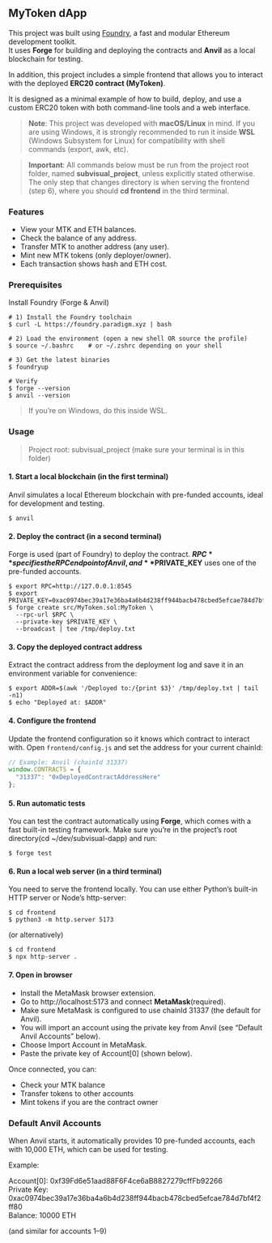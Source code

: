 ## MyToken dApp 

This project was built using [Foundry](https://book.getfoundry.sh/), a fast and modular Ethereum development toolkit.  
It uses **Forge** for building and deploying the contracts and **Anvil** as a local blockchain for testing.

In addition, this project includes a simple frontend that allows you to interact with the deployed **ERC20 contract (MyToken)**.

It is designed as a minimal example of how to build, deploy, and use a custom ERC20 token with both command-line tools and a web interface.

>**Note**: This project was developed with **macOS/Linux** in mind.
>If you are using Windows, it is strongly recommended to run it inside **WSL** (Windows Subsystem for Linux) for compatibility with shell commands (export, awk, etc).

>**Important**: All commands below must be run from the project root folder, named **subvisual_project**, unless explicitly stated otherwise.
>The only step that changes directory is when serving the frontend (step 6), where you should **cd frontend** in the third terminal.

### Features

- View your MTK and ETH balances.
- Check the balance of any address.
- Transfer MTK to another address (any user).
- Mint new MTK tokens (only deployer/owner).
- Each transaction shows hash and ETH cost.

### Prerequisites

Install Foundry (Forge & Anvil)

```shell
# 1) Install the Foundry toolchain
$ curl -L https://foundry.paradigm.xyz | bash

# 2) Load the environment (open a new shell OR source the profile)
$ source ~/.bashrc    # or ~/.zshrc depending on your shell

# 3) Get the latest binaries
$ foundryup

# Verify
$ forge --version
$ anvil --version
```
>If you’re on Windows, do this inside WSL.

### Usage

>Project root: subvisual_project
>(make sure your terminal is in this folder)

#### 1. Start a local blockchain (in the first terminal)

Anvil simulates a local Ethereum blockchain with pre-funded accounts, ideal for development and testing.

```shell
$ anvil
```

#### 2. Deploy the contract (in a second terminal)

Forge is used (part of Foundry) to deploy the contract.
**$RPC** specifies the RPC endpoint of Anvil, and **$PRIVATE_KEY** uses one of the pre-funded accounts.

```shell
$ export RPC=http://127.0.0.1:8545
$ export PRIVATE_KEY=0xac0974bec39a17e36ba4a6b4d238ff944bacb478cbed5efcae784d7bf4f2ff80
$ forge create src/MyToken.sol:MyToken \
  --rpc-url $RPC \
  --private-key $PRIVATE_KEY \
  --broadcast | tee /tmp/deploy.txt
```
#### 3. Copy the deployed contract address

Extract the contract address from the deployment log and save it in an environment variable for convenience:

```shell
$ export ADDR=$(awk '/Deployed to:/{print $3}' /tmp/deploy.txt | tail -n1)
$ echo "Deployed at: $ADDR"
```

#### 4. Configure the frontend

Update the frontend configuration so it knows which contract to interact with.
Open `frontend/config.js` and set the address for your current chainId:

```js
// Example: Anvil (chainId 31337)
window.CONTRACTS = {
  "31337": "0xDeployedContractAddressHere"
};
```

#### 5. Run automatic tests

You can test the contract automatically using **Forge**, which comes with a fast built-in testing framework.
Make sure you’re in the project’s root directory(cd ~/dev/subvisual-dapp) and run:

```shell
$ forge test
```

#### 6. Run a local web server (in a third terminal)

You need to serve the frontend locally. You can use either Python’s built-in HTTP server or Node’s http-server:

```shell
$ cd frontend
$ python3 -m http.server 5173
```
(or alternatively)

```shell
$ cd frontend
$ npx http-server .
```

#### 7. Open in browser

- Install the MetaMask browser extension.
- Go to http://localhost:5173 and connect **MetaMask**(required).
- Make sure MetaMask is configured to use chainId 31337 (the default for Anvil).
- You will import an account using the private key from Anvil (see “Default Anvil Accounts” below).
- Choose Import Account in MetaMask.
- Paste the private key of Account[0] (shown below).

Once connected, you can:
- Check your MTK balance
- Transfer tokens to other accounts
- Mint tokens if you are the contract owner

### Default Anvil Accounts

When Anvil starts, it automatically provides 10 pre-funded accounts, each with 10,000 ETH, which can be used for testing.

Example:

Account[0]: 0xf39Fd6e51aad88F6F4ce6aB8827279cffFb92266  
Private Key: 0xac0974bec39a17e36ba4a6b4d238ff944bacb478cbed5efcae784d7bf4f2ff80  
Balance: 10000 ETH  

(and similar for accounts 1–9)
